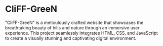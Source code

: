 # CliFF-GreeN
"CliFF-GreeN" is a meticulously crafted website that showcases the breathtaking beauty of hills and nature through an immersive user experience. This project seamlessly integrates HTML, CSS, and JavaScript to create a visually stunning and captivating digital environment.

